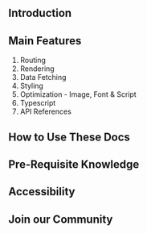 ## Introduction

## Main Features

1. Routing
2. Rendering
3. Data Fetching
4. Styling
5. Optimization - Image, Font & Script
6. Typescript
7. API References

## How to Use These Docs

## Pre-Requisite Knowledge

## Accessibility

## Join our Community
